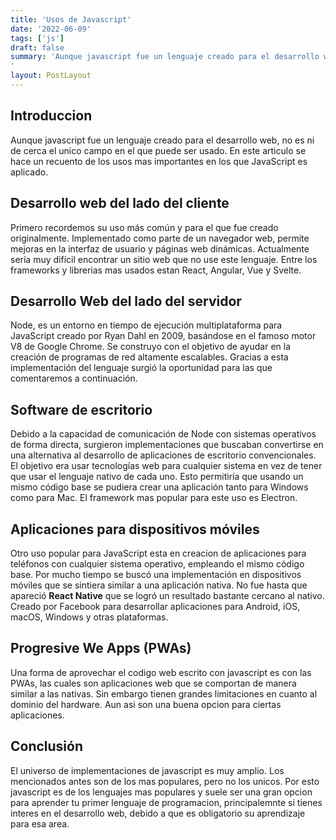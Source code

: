 ```yaml
---
title: 'Usos de Javascript'
date: '2022-06-09'
tags: ['js']
draft: false
summary: 'Aunque javascript fue un lenguaje creado para el desarrollo web, no es ni de cerca el unico campo en el que puede ser usado. En este articulo se hace un recuento de los usos mas importantes en los que JavaScript es aplicado.
'
layout: PostLayout
---
```


## Introduccion

Aunque javascript fue un lenguaje creado para el desarrollo web, no es ni de cerca el unico campo en el que puede ser usado. En este articulo se hace un recuento de los usos mas importantes en los que JavaScript es aplicado.

## Desarrollo web del lado del cliente

Primero recordemos su uso más común y para el que fue creado originalmente. Implementado como parte de un navegador web, permite mejoras en la interfaz de usuario y páginas web dinámicas.
Actualmente sería muy difícil encontrar un sitio web que no use este lenguaje. Entre los frameworks y librerias mas usados estan React, Angular, Vue y Svelte.

## Desarrollo Web del lado del servidor

Node, es un entorno en tiempo de ejecución multiplataforma para JavaScript creado por Ryan Dahl en 2009, basándose en el famoso motor V8 de Google Chrome. Se construyo con el objetivo de ayudar en la creación de programas de red altamente escalables.
Gracias a esta implementación del lenguaje surgió la oportunidad para las que comentaremos a continuación.

## Software de escritorio

Debido a la capacidad de comunicación de Node con sistemas operativos de forma directa, surgieron implementaciones que buscaban convertirse en una alternativa al desarrollo de aplicaciones de escritorio convencionales.
El objetivo era usar tecnologías web para cualquier sistema en vez de tener que usar el lenguaje nativo de cada uno. Esto permitiría que usando un mismo código base se pudiera crear una aplicación tanto para Windows como para Mac.
El framework mas popular para este uso es Electron.

## Aplicaciones para dispositivos móviles

Otro uso popular para JavaScript esta en creacion de aplicaciones para teléfonos con cualquier sistema operativo, empleando el mismo código base.
Por mucho tiempo se buscó una implementación en dispositivos móviles que se sintiera similar a una aplicación nativa. No fue hasta que apareció **React Native** que se logró un resultado bastante cercano al nativo. Creado por Facebook para desarrollar aplicaciones para Android, iOS, macOS, Windows y otras plataformas.

## Progresive We Apps (PWAs)

Una forma de aprovechar el codigo web escrito con javascript es con las PWAs, las cuales son aplicaciones web que se comportan de manera similar a las nativas. Sin embargo tienen grandes limitaciones en cuanto al dominio del hardware. Aun asi son una buena opcion para ciertas aplicaciones.

## Conclusión

El universo de implementaciones de javascript es muy amplio. Los mencionados antes son de los mas populares, pero no los unicos. Por esto javascript es de los lenguajes mas populares y suele ser una gran opcion para aprender tu primer lenguaje de programacion, principalemnte si tienes interes en el desarrollo web, debido a que es obligatorio su aprendizaje para esa area.
